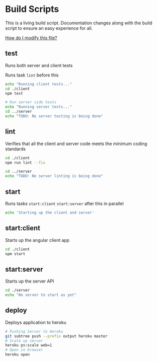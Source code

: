 # Build Scripts

This is a living build script. Documentation changes along with the build script to ensure an easy experience for all.

[How do I modify this file?](https://www.npmjs.com/package/maid)

## test

Runs both server and client tests

Runs task `lint` before this

```bash
echo "Running client tests..."
cd ./client
npm test

# Run server side tests
echo "Running server tests..."
cd ../server
echo "TODO: No server testing is being done"
```

## lint

Verifies that all the client and server code meets the minimum coding standards

```bash
cd ./client
npm run lint --fix 

cd ../server
echo "TODO: No server linting is being done"
```

## start

Runs tasks `start:client` `start:server` after this in parallel

```bash
echo 'Starting up the client and server'
```

## start:client

Starts up the angular client app

```bash
cd ./client
npm start

```

## start:server

Starts up the server API

```bash
cd ./server
echo "No server to start as yet"

```

## deploy

Deploys application to heroku

```bash
# Pushing Server to Heroku
git subtree push --prefix output heroku master
# Scale up server
heroku ps:scale web=1
# Open in browser
heroku open
```